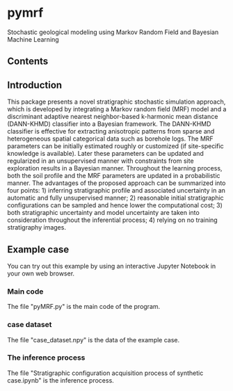 # pymrf
Stochastic geological modeling using Markov Random Field and Bayesian Machine Learning
## Contents


## Introduction
This package presents a novel stratigraphic stochastic simulation approach, which is developed by integrating a Markov random field (MRF) model and a discriminant adaptive nearest neighbor-based k-harmonic mean distance (DANN-KHMD) classifier into a Bayesian framework. The DANN-KHMD classifier is effective for extracting anisotropic patterns from sparse and heterogeneous spatial categorical data such as borehole logs. The MRF parameters can be initially estimated roughly or customized (if site-specific knowledge is available). Later these parameters can be updated and regularized in an unsupervised manner with constraints from site exploration results in a Bayesian manner. Throughout the learning process, both the soil profile and the MRF parameters are updated in a probabilistic manner. The advantages of the proposed approach can be summarized into four points: 1) inferring stratigraphic profile and associated uncertainty in an automatic and fully unsupervised manner; 2) reasonable initial stratigraphic configurations can be sampled and hence lower the computational cost; 3) both stratigraphic uncertainty and model uncertainty are taken into consideration throughout the inferential process; 4) relying on no training stratigraphy images. 

## Example case
You can try out this example by using an interactive Jupyter Notebook in your own web browser.

### Main code
The file "pyMRF.py" is the main code of the program.

### case dataset
The file "case_dataset.npy" is the data of the example case.

### The inference process
The file "Stratigraphic configuration acquisition process of synthetic case.ipynb" is the inference process.
